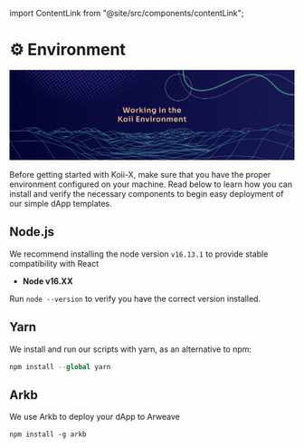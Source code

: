 import ContentLink from "@site/src/components/contentLink";

# ⚙ Environment

![Banner](../img/Environment.png)

Before getting started with Koii-X, make sure that you have the proper environment configured on your machine. Read below to learn how you can install and verify the necessary components to begin easy deployment of our simple dApp templates.&#x20;

## Node.js

We recommend installing the node version `v16.13.1` to provide stable compatibility with React

* **Node v16.XX**&#x20;

Run `node --version` to verify you have the correct version installed.&#x20;

<ContentLink title="Node.js" description="Node.js" link="https://nodejs.org/en"/>

## Yarn

We install and run our scripts with yarn, as an alternative to npm:

```opencl
npm install --global yarn
```

<ContentLink title="Yarn" link="https://yarnpkg.com" imageLink="https://yarnpkg.com/icons/icon-512x512.png?v=775b53071ebde4f6d738805a2d9fcb72" />

## Arkb

We use Arkb to deploy your dApp to Arweave

```
npm install -g arkb
```
<ContentLink title="Arkb User Guide" link="https://docs.arweave.org/developers/tools/textury-arkb" imageLink="https://www.gitbook.com/cdn-cgi/image/width=40,dpr=2,height=40,fit=contain,format=auto/https%3A%2F%2F3246948301-files.gitbook.io%2F~%2Ffiles%2Fv0%2Fb%2Fgitbook-legacy-files%2Fo%2Fspaces%252F-LQoiZsTrKaWGG_SWJb5%252Favatar-1583769721411.png%3Fgeneration%3D1583769722069274%26alt%3Dmedia" description="Developers" />
